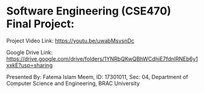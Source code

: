 # Software Engineering (CSE470) Final Project:

Project Video Link: https://youtu.be/uwabMsvsnDc

Google Drive Link: https://drive.google.com/drive/folders/1YNRbQKwQBhWCdhiE7fdnlRNEb6y1xxkE?usp=sharing

Presented By: Fatema Islam Meem,
ID: 17301011,
Sec: 04,
Department of Computer Science and Engineering, BRAC University
